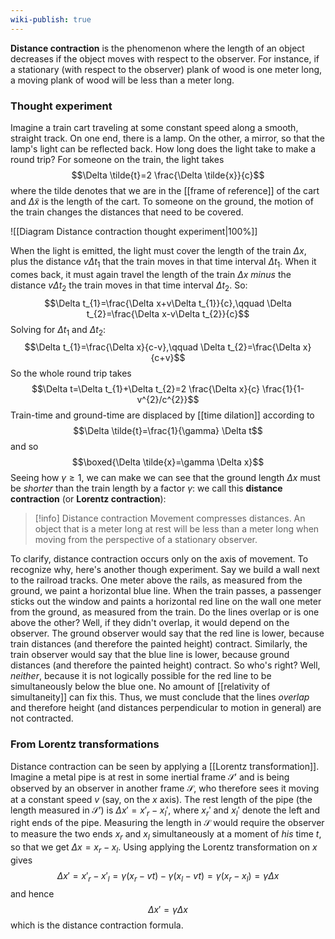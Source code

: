 ```yaml
---
wiki-publish: true
---
```

**Distance contraction** is the phenomenon where the length of an object decreases if the object moves with respect to the observer. For instance, if a stationary (with respect to the observer) plank of wood is one meter long, a moving plank of wood will be less than a meter long.
### Thought experiment
Imagine a train cart traveling at some constant speed along a smooth, straight track. On one end, there is a lamp. On the other, a mirror, so that the lamp's light can be reflected back. How long does the light take to make a round trip? For someone on the train, the light takes
$$\Delta \tilde{t}=2 \frac{\Delta \tilde{x}}{c}$$
where the tilde denotes that we are in the [[frame of reference]] of the cart and $\Delta \tilde{x}$ is the length of the cart. To someone on the ground, the motion of the train changes the distances that need to be covered.

![[Diagram Distance contraction thought experiment|100%]]

When the light is emitted, the light must cover the length of the train $\Delta x$, plus the distance $v\Delta t_{1}$ that the train moves in that time interval $\Delta t_{1}$. When it comes back, it must again travel the length of the train $\Delta x$ *minus* the distance $v\Delta t_{2}$ the train moves in that time interval $\Delta t_{2}$. So:
$$\Delta t_{1}=\frac{\Delta x+v\Delta t_{1}}{c},\qquad \Delta t_{2}=\frac{\Delta x-v\Delta t_{2}}{c}$$
Solving for $\Delta t_{1}$ and $\Delta t_{2}$:
$$\Delta t_{1}=\frac{\Delta x}{c-v},\qquad \Delta t_{2}=\frac{\Delta x}{c+v}$$
So the whole round trip takes
$$\Delta t=\Delta t_{1}+\Delta t_{2}=2 \frac{\Delta x}{c} \frac{1}{1-v^{2}/c^{2}}$$
Train-time and ground-time are displaced by [[time dilation]] according to
$$\Delta \tilde{t}=\frac{1}{\gamma} \Delta t$$
and so
$$\boxed{\Delta \tilde{x}=\gamma \Delta x}$$
Seeing how $\gamma\geq 1$, we can make we can see that the ground length $\Delta x$ must be *shorter* than the train length by a factor $\gamma$: we call this **distance contraction** (or **Lorentz contraction**):

> [!info] Distance contraction
> Movement compresses distances. An object that is a meter long at rest will be less than a meter long when moving from the perspective of a stationary observer.

To clarify, distance contraction occurs only on the axis of movement. To recognize why, here's another though experiment. Say we build a wall next to the railroad tracks. One meter above the rails, as measured from the ground, we paint a horizontal blue line. When the train passes, a passenger sticks out the window and paints a horizontal red line on the wall one meter from the ground, as measured from the train. Do the lines overlap or is one above the other? Well, if they didn't overlap, it would depend on the observer. The ground observer would say that the red line is lower, because train distances (and therefore the painted height) contract. Similarly, the train observer would say that the blue line is lower, because ground distances (and therefore the painted height) contract. So who's right? Well, *neither*, because it is not logically possible for the red line to be simultaneously below the blue one. No amount of [[relativity of simultaneity]] can fix this. Thus, we must conclude that the lines *overlap* and therefore height (and distances perpendicular to motion in general) are not contracted.
### From Lorentz transformations
Distance contraction can be seen by applying a [[Lorentz transformation]]. Imagine a metal pipe is at rest in some inertial frame $\mathcal{S}'$ and is being observed by an observer in another frame $\mathcal{S}$, who therefore sees it moving at a constant speed $v$ (say, on the $x$ axis). The rest length of the pipe (the length measured in $\mathcal{S}'$) is $\Delta x'=x'_{r}-x_{l}'$, where $x_{r}'$ and $x_{l}'$ denote the left and right ends of the pipe. Measuring the length in $\mathcal{S}$ would require the observer to measure the two ends $x_{r}$ and $x_{l}$ simultaneously at a moment of *his* time $t$, so that we get $\Delta x=x_{r}-x_{l}$. Using applying the Lorentz transformation on $x$ gives
$$\Delta x'=x'_{r}-x'_{l}=\gamma(x_{r}-vt)-\gamma(x_{l}-vt)=\gamma(x_{r}-x_{l})=\gamma \Delta x$$
and hence
$$\Delta x'=\gamma \Delta x$$
which is the distance contraction formula.